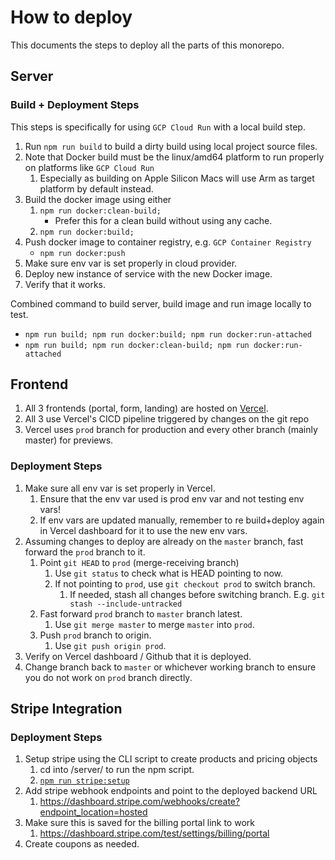 # How to deploy
This documents the steps to deploy all the parts of this monorepo.


## Server
### Build + Deployment Steps
This steps is specifically for using `GCP Cloud Run` with a local build step.
1. Run `npm run build` to build a dirty build using local project source files.
1. Note that Docker build must be the linux/amd64 platform to run properly on platforms like `GCP Cloud Run`
    1. Especially as building on Apple Silicon Macs will use Arm as target platform by default instead.
1. Build the docker image using either
    1. `npm run docker:clean-build;`
        - Prefer this for a clean build without using any cache.
    1. `npm run docker:build;`
1. Push docker image to container registry, e.g. `GCP Container Registry`
    - `npm run docker:push`
1. Make sure env var is set properly in cloud provider.
1. Deploy new instance of service with the new Docker image.
1. Verify that it works.

Combined command to build server, build image and run image locally to test.
- `npm run build; npm run docker:build; npm run docker:run-attached`
- `npm run build; npm run docker:clean-build; npm run docker:run-attached`


## Frontend
1. All 3 frontends (portal, form, landing) are hosted on [Vercel](https://vercel.com/).
1. All 3 use Vercel's CICD pipeline triggered by changes on the git repo
1. Vercel uses `prod` branch for production and every other branch (mainly master) for previews.

### Deployment Steps
1. Make sure all env var is set properly in Vercel.
    1. Ensure that the env var used is prod env var and not testing env vars!
    1. If env vars are updated manually, remember to re build+deploy again in Vercel dashboard for it to use the new env vars.
1. Assuming changes to deploy are already on the `master` branch, fast forward the `prod` branch to it.
    1. Point `git HEAD` to `prod` (merge-receiving branch)
        1. Use `git status` to check what is HEAD pointing to now.
        1. If not pointing to `prod`, use `git checkout prod` to switch branch.
            1. If needed, stash all changes before switching branch. E.g. `git stash --include-untracked`
    1. Fast forward `prod` branch to `master` branch latest.
        1. Use `git merge master` to merge `master` into `prod`.
    1. Push `prod` branch to origin.
        1. Use `git push origin prod`.
1. Verify on Vercel dashboard / Github that it is deployed.
1. Change branch back to `master` or whichever working branch to ensure you do not work on `prod` branch directly.



## Stripe Integration
### Deployment Steps
1. Setup stripe using the CLI script to create products and pricing objects
    1. cd into /server/ to run the npm script.
    1. [`npm run stripe:setup`](../server/scripts/stripe/README.md)
1. Add stripe webhook endpoints and point to the deployed backend URL
    1. <https://dashboard.stripe.com/webhooks/create?endpoint_location=hosted>
1. Make sure this is saved for the billing portal link to work
    1. https://dashboard.stripe.com/test/settings/billing/portal
1. Create coupons as needed.